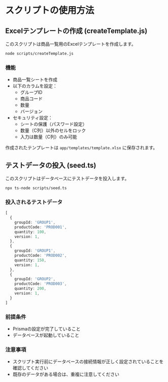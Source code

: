 # スクリプトの使用方法

## Excelテンプレートの作成 (createTemplate.js)

このスクリプトは商品一覧用のExcelテンプレートを作成します。

```bash
node scripts/createTemplate.js
```

### 機能
- 商品一覧シートを作成
- 以下のカラムを設定：
  - グループID
  - 商品コード
  - 数量
  - バージョン
- セキュリティ設定：
  - シートの保護（パスワード設定）
  - 数量（C列）以外のセルをロック
  - 入力は数量（C列）のみ可能

作成されたテンプレートは `app/templates/template.xlsx` に保存されます。

## テストデータの投入 (seed.ts)

このスクリプトはデータベースにテストデータを投入します。

```bash
npx ts-node scripts/seed.ts
```

### 投入されるテストデータ
```typescript
[
  {
    groupId: 'GROUP1',
    productCode: 'PROD001',
    quantity: 100,
    version: 1,
  },
  {
    groupId: 'GROUP1',
    productCode: 'PROD002',
    quantity: 150,
    version: 1,
  },
  {
    groupId: 'GROUP2',
    productCode: 'PROD003',
    quantity: 200,
    version: 1,
  }
]
```

### 前提条件
- Prismaの設定が完了していること
- データベースが起動していること

### 注意事項
- スクリプト実行前にデータベースの接続情報が正しく設定されていることを確認してください
- 既存のデータがある場合は、重複に注意してください
